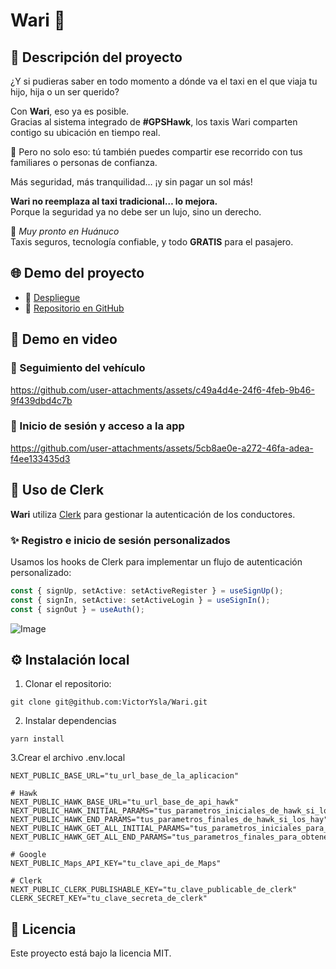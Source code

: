 # Wari 🚕 

## 📌 Descripción del proyecto

¿Y si pudieras saber en todo momento a dónde va el taxi en el que viaja tu hijo, hija o un ser querido?

Con **Wari**, eso ya es posible.  
Gracias al sistema integrado de **#GPSHawk**, los taxis Wari comparten contigo su ubicación en tiempo real.

🚕 Pero no solo eso: tú también puedes compartir ese recorrido con tus familiares o personas de confianza.

Más seguridad, más tranquilidad… ¡y sin pagar un sol más!

**Wari no reemplaza al taxi tradicional… lo mejora.**  
Porque la seguridad ya no debe ser un lujo, sino un derecho.

📍 *Muy pronto en Huánuco*  
Taxis seguros, tecnología confiable, y todo **GRATIS** para el pasajero.

## 🌐 Demo del proyecto

- 🔗 [Despliegue](https://wari.hawkperu.com/)  
- 📂 [Repositorio en GitHub](https://github.com/VictorYsla/Wari)

## 🎥 Demo en video


### 📍 Seguimiento del vehículo
https://github.com/user-attachments/assets/c49a4d4e-24f6-4feb-9b46-9f439dbd4c7b

### 🚖 Inicio de sesión y acceso a la app
https://github.com/user-attachments/assets/5cb8ae0e-a272-46fa-adea-f4ee133435d3


## 🔐 Uso de Clerk

**Wari** utiliza [Clerk](https://clerk.dev) para gestionar la autenticación de los conductores.

### ✨ Registro e inicio de sesión personalizados

Usamos los hooks de Clerk para implementar un flujo de autenticación personalizado:

```ts
const { signUp, setActive: setActiveRegister } = useSignUp();
const { signIn, setActive: setActiveLogin } = useSignIn();
const { signOut } = useAuth();
```

![Image](https://github.com/user-attachments/assets/a087f97d-095a-448c-a5f9-c4469c20b782)



## ⚙️ Instalación local

1. Clonar el repositorio: 
```
git clone git@github.com:VictorYsla/Wari.git
```

2. Instalar dependencias
```
yarn install
```
3.Crear el archivo .env.local
```
NEXT_PUBLIC_BASE_URL="tu_url_base_de_la_aplicacion"

# Hawk
NEXT_PUBLIC_HAWK_BASE_URL="tu_url_base_de_api_hawk"
NEXT_PUBLIC_HAWK_INITIAL_PARAMS="tus_parametros_iniciales_de_hawk_si_los_hay"
NEXT_PUBLIC_HAWK_END_PARAMS="tus_parametros_finales_de_hawk_si_los_hay"
NEXT_PUBLIC_HAWK_GET_ALL_INITIAL_PARAMS="tus_parametros_iniciales_para_obtener_todo_de_hawk"
NEXT_PUBLIC_HAWK_GET_ALL_END_PARAMS="tus_parametros_finales_para_obtener_todo_de_hawk"

# Google
NEXT_PUBLIC_Maps_API_KEY="tu_clave_api_de_Maps"

# Clerk
NEXT_PUBLIC_CLERK_PUBLISHABLE_KEY="tu_clave_publicable_de_clerk"
CLERK_SECRET_KEY="tu_clave_secreta_de_clerk"
```
## 🧾 Licencia

Este proyecto está bajo la licencia MIT.


